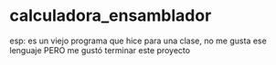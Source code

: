 # calculadora_ensamblador
esp: es un viejo programa que hice para una clase, no me gusta ese lenguaje PERO me gustó terminar este proyecto

